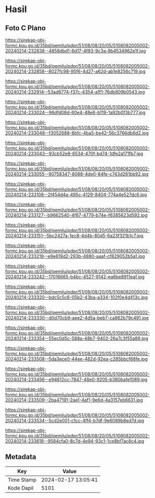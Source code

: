 # Hasil

## Foto C Plano

https://sirekap-obj-formc.kpu.go.id/35bd/pemilu/pdpr/51/08/08/20/05/5108082005002-20240214-232838--4858dbd1-6d17-4f83-9c3a-9b4534962e1f.jpg

https://sirekap-obj-formc.kpu.go.id/35bd/pemilu/pdpr/51/08/08/20/05/5108082005002-20240214-232858--8027fc98-95f6-4d27-a62d-ab1e8256c719.jpg

https://sirekap-obj-formc.kpu.go.id/35bd/pemilu/pdpr/51/08/08/20/05/5108082005002-20240214-232914--53ad6774-f37c-4354-a1f1-76db809b0543.jpg

https://sirekap-obj-formc.kpu.go.id/35bd/pemilu/pdpr/51/08/08/20/05/5108082005002-20240214-233024--96dfd08d-60e4-48e6-b119-1a92b0f3b777.jpg

https://sirekap-obj-formc.kpu.go.id/35bd/pemilu/pdpr/51/08/08/20/05/5108082005002-20240214-233048--f3052688-8bfc-4ba5-be42-56c3766db6d2.jpg

https://sirekap-obj-formc.kpu.go.id/35bd/pemilu/pdpr/51/08/08/20/05/5108082005002-20240214-233043--93cb52e8-6534-470f-bd74-1dfe2a171fb7.jpg

https://sirekap-obj-formc.kpu.go.id/35bd/pemilu/pdpr/51/08/08/20/05/5108082005002-20240214-233055--90758347-8088-4de0-84fe-c743d261bb92.jpg

https://sirekap-obj-formc.kpu.go.id/35bd/pemilu/pdpr/51/08/08/20/05/5108082005002-20240214-233108--2f454d4a-495c-4129-8404-774a4e527dc6.jpg

https://sirekap-obj-formc.kpu.go.id/35bd/pemilu/pdpr/51/08/08/20/05/5108082005002-20240214-233127--b9662540-4f67-4779-b74e-f6385623d592.jpg

https://sirekap-obj-formc.kpu.go.id/35bd/pemilu/pdpr/51/08/08/20/05/5108082005002-20240214-233151--5bc2427a-1ec8-4d4b-80d5-6a23f321b1c7.jpg

https://sirekap-obj-formc.kpu.go.id/35bd/pemilu/pdpr/51/08/08/20/05/5108082005002-20240214-233219--e9e619d2-293b-4880-aaaf-cf829052b5a1.jpg

https://sirekap-obj-formc.kpu.go.id/35bd/pemilu/pdpr/51/08/08/20/05/5108082005002-20240214-233242--17016665-b4bc-4527-9142-ea6be8911eaf.jpg

https://sirekap-obj-formc.kpu.go.id/35bd/pemilu/pdpr/51/08/08/20/05/5108082005002-20240214-233320--bdc5c5c6-05b2-43ba-a334-102f0e4d413c.jpg

https://sirekap-obj-formc.kpu.go.id/35bd/pemilu/pdpr/51/08/08/20/05/5108082005002-20240214-233330--d0d70cb9-aee2-4d5a-beb7-ca862b79c491.jpg

https://sirekap-obj-formc.kpu.go.id/35bd/pemilu/pdpr/51/08/08/20/05/5108082005002-20240214-233354--55ec0d5c-588a-48b7-9402-26a7c3f55a89.jpg

https://sirekap-obj-formc.kpu.go.id/35bd/pemilu/pdpr/51/08/08/20/05/5108082005002-20240214-233508--5da3ece0-44ee-482d-92ea-c285bbcf68fe.jpg

https://sirekap-obj-formc.kpu.go.id/35bd/pemilu/pdpr/51/08/08/20/05/5108082005002-20240214-233456--e94612cc-7847-48e0-9205-b380bafe1089.jpg

https://sirekap-obj-formc.kpu.go.id/35bd/pemilu/pdpr/51/08/08/20/05/5108082005002-20240214-233509--2ba47191-2ae1-4af1-9e6d-4a3157eb6631.jpg

https://sirekap-obj-formc.kpu.go.id/35bd/pemilu/pdpr/51/08/08/20/05/5108082005002-20240214-233534--5cd2e001-c1cc-4ff4-b7df-9e6089b8ed7d.jpg

https://sirekap-obj-formc.kpu.go.id/35bd/pemilu/pdpr/51/08/08/20/05/5108082005002-20240214-233618--9584cfa0-8c7d-4e94-93c1-1ce8bf7ac8c4.jpg


## Metadata

| Key        | Value               |
| ---------- | ------------------- |
| Time Stamp | 2024-02-17 13:05:41 |
| Kode Dapil | 5101                |



